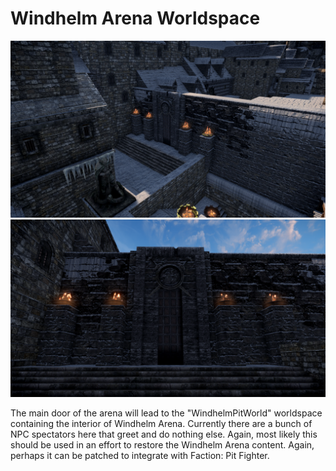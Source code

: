 # Windhelm Arena Worldspace

![](/windhelm/pics/arenaarea.png?raw=true "Windhelm Arena Entrance Area")
![](/windhelm/pics/arenagate.png?raw=true "Windhelm Arena Gate from front")

The main door of the arena will lead to the "WindhelmPitWorld" worldspace containing the interior of Windhelm Arena. Currently there are a bunch of NPC spectators here that greet and do nothing else. Again, most likely this should be used in an effort to restore the Windhelm Arena content. Again, perhaps it can be patched to integrate with Faction: Pit Fighter.
